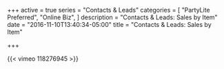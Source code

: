 +++
active = true
series = "Contacts & Leads"
categories = [
  "PartyLite Preferred",
  "Online Biz",
]
description = "Contacts & Leads: Sales by Item"
date = "2016-11-10T13:40:34-05:00"
title = "Contacts & Leads: Sales by Item"

+++

{{< vimeo 118276945 >}}
